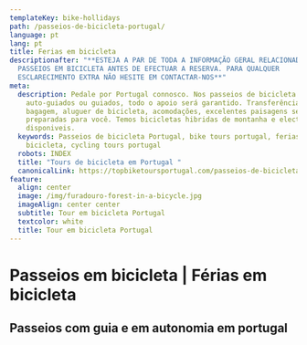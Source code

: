 ```yaml
---
templateKey: bike-hollidays
path: /passeios-de-bicicleta-portugal/
language: pt
lang: pt
title: Ferias em bicicleta
descriptionafter: "**ESTEJA A PAR DE TODA A INFORMAÇÃO GERAL RELACIONADA COM OS
  PASSEIOS EM BICICLETA ANTES DE EFECTUAR A RESERVA. PARA QUALQUER
  ESCLARECIMENTO EXTRA NÃO HESITE EM CONTACTAR-NOS**"
meta:
  description: Pedale por Portugal connosco. Nos passeios de bicicleta
    auto-guiados ou guiados, todo o apoio será garantido. Transferência de
    bagagem, aluguer de bicicleta, acomodações, excelentes paisagens serão
    preparadas para você. Temos bicicletas hibridas de montanha e electricas
    disponiveis.
  keywords: Passeios de bicicleta Portugal, bike tours portugal, ferias em
    bicicleta, cycling tours portugal
  robots: INDEX
  title: "Tours de bicicleta em Portugal "
  canonicalLink: https://topbiketoursportugal.com/passeios-de-bicicleta-portugal/
feature:
  align: center
  image: /img/furadouro-forest-in-a-bicycle.jpg
  imageAlign: center center
  subtitle: Tour em bicicleta Portugal
  textcolor: white
  title: Tour em bicicleta Portugal
---
```

# Passeios em bicicleta | Férias em bicicleta 

## Passeios com guia e em autonomia em portugal
